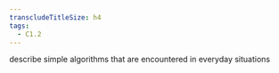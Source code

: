 ```yaml
---
transcludeTitleSize: h4
tags:
  - C1.2
---
```

describe simple algorithms that are encountered in everyday situations